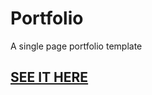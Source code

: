 # Portfolio
A single page portfolio template


## [SEE IT HERE](https://Vaibhav1671998.github.io/Portfolio-Vaibhav/index.html)

